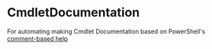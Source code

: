 # CmdletDocumentation
For automating making Cmdlet Documentation based on PowerShell's [comment-based help](https://learn.microsoft.com/en-us/powershell/module/microsoft.powershell.core/about/about_comment_based_help)

